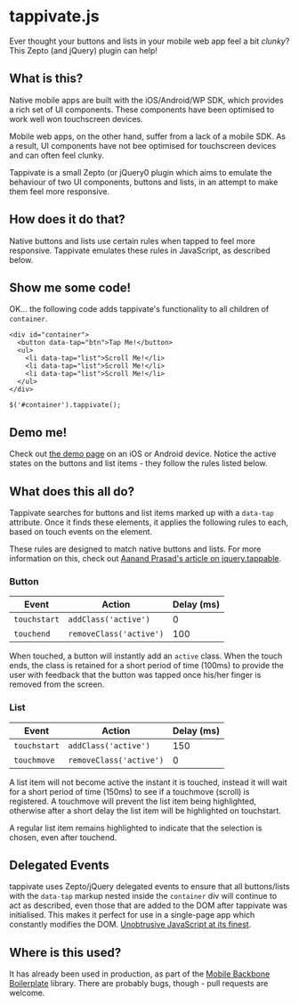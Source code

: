 # tappivate.js

Ever thought your buttons and lists in your mobile web app feel a bit _clunky_? This Zepto (and jQuery) plugin can help!

## What is this?

Native mobile apps are built with the iOS/Android/WP SDK, which provides a rich  set of UI components. These components have been optimised to work well won touchscreen devices.

Mobile web apps, on the other hand, suffer from a lack of a mobile SDK. As a result, UI components have not bee optimised for touchscreen devices and can often feel clunky.

Tappivate is a small Zepto (or jQuery0 plugin which aims to emulate the behaviour of two UI components, buttons and lists, in an attempt to make them feel more responsive.

## How does it do that?

Native buttons and lists use certain rules when tapped to feel more responsive. Tappivate emulates these rules in JavaScript, as described below.

## Show me some code!

OK... the following code adds tappivate's functionality to all children of `container`.

```
<div id="container">
  <button data-tap="btn">Tap Me!</button>
  <ul>
    <li data-tap="list">Scroll Me!</li>
    <li data-tap="list">Scroll Me!</li>
    <li data-tap="list">Scroll Me!</li>
  </ul>
</div>
```
```
$('#container').tappivate();
```

## Demo me!

Check out [the demo page](http://fiznool.github.com/tappivate/example.html) on an iOS or Android device. Notice the active states on the buttons and list items - they follow the rules listed below.

## What does this all do?

Tappivate searches for buttons and list items marked up with a `data-tap` attribute. Once it finds these elements, it applies the following rules to each, based on touch events on the element. 

These rules are designed to match native buttons and lists. For more information on this, check out [Aanand Prasad's article on jquery.tappable](http://aanandprasad.com/articles/jquery-tappable/).

### Button

<table>
  <thead>
    <tr>
      <th>Event</th>
      <th>Action</th>
      <th>Delay (ms)</th>
    </tr>
  </thead>
  <tbody>
    <tr>
      <td><code>touchstart</code></td>
      <td><code>addClass('active')</code></td>
      <td>0</td>
    </tr>
    <tr>
      <td><code>touchend</code></td>
      <td><code>removeClass('active')</code></td>
      <td>100</td>
    </tr>
  </tbody>
</table>

When touched, a button will instantly add an `active` class. When the touch ends, the class is retained for a short period of time (100ms) to provide the user with feedback that the button was tapped once his/her finger is removed from the screen.

### List

<table>
  <thead>
    <tr>
      <th>Event</th>
      <th>Action</th>
      <th>Delay (ms)</th>
    </tr>
  </thead>
  <tbody>
    <tr>
      <td><code>touchstart</code></td>
      <td><code>addClass('active')</code></td>
      <td>150</td>
    </tr>
    <tr>
      <td><code>touchmove</code></td>
      <td><code>removeClass('active')</code></td>
      <td>0</td>
    </tr>
  </tbody>
</table>

A list item will not become active the instant it is touched, instead it will wait for a short period of time (150ms) to see if a touchmove (scroll) is registered. A touchmove will prevent the list item being highlighted, otherwise after a short delay the list item will be highlighted on touchstart.

A regular list item remains highlighted to indicate that the selection is chosen, even after touchend.

## Delegated Events

tappivate uses Zepto/jQuery delegated events to ensure that all buttons/lists with the `data-tap` markup nested inside the `container` div will continue to act as described, even those that are added to the DOM after tappivate was initialised. This makes it perfect for use in a single-page app which constantly modifies the DOM. [Unobtrusive JavaScript at its finest](http://blog.socialcast.com/unobtrusive-javascript-2/).

## Where is this used?

It has already been used in production, as part of the [Mobile Backbone Boilerplate](https://github.com/fiznool/mobile-backbone-boilerplate) library. There are probably bugs, though - pull requests are welcome.